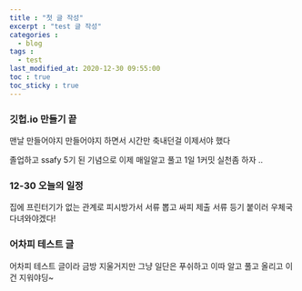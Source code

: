 ```yaml
---
title : "첫 글 작성"
excerpt : "test 글 작성"
categories :
  - blog
tags :
  - test
last_modified_at: 2020-12-30 09:55:00
toc : true
toc_sticky : true
---
```


### 깃헙.io 만들기 끝

맨날 만들어야지 만들어야지 하면서 시간만 축내던걸
이제서야 했다

졸업하고 ssafy 5기 된 기념으로 이제 매일알고 풀고 1일 1커밋 실천좀 하자 ..


### 12-30 오늘의 일정

집에 프린터기가 없는 관계로 피시방가서 서류 뽑고
싸피 제출 서류 등기 붙이러 우체국 다녀와야겠다!

### 어차피 테스트 글
어차피 테스트 글이라 금방 지울거지만 그냥 일단은 푸쉬하고 
이따 알고 풀고 올리고 이건 지워야딩~